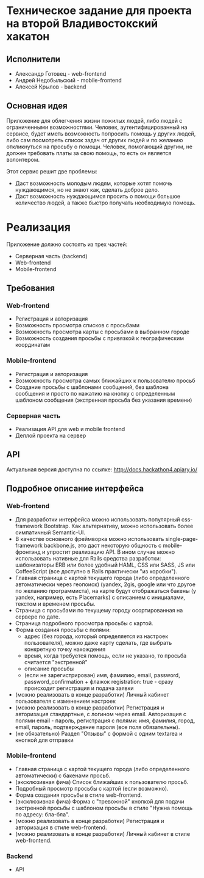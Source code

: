Техническое задание для проекта на второй Владивостокский хакатон
==========

## Исполнители

* Александр Готовец - web-frontend
* Андрей Недобыльский - mobile-frontend
* Алексей Крылов - backend

## Основная идея

Приложение для облегчения жизни пожилых людей, либо людей с ограниченными возможностями.
Человек, аутентифицированный на сервисе, будет иметь возможность попросить помощь у других людей, либо сам посмотреть список задач от других людей и по желанию откликнуться на просьбу о помощи. Человек, помогающий другим, не должен требовать платы за свою помощь, то есть он является волонтером.

Этот сервис решит две проблемы:

* Даст возможность молодым людям, которые хотят помочь нуждающимся, но не знают как, сделать доброе дело.
* Даст возможность нуждающимся просить о помощи большое количество людей, а также быстро получать необходимую помощь.

# Pеализация

Приложение должно состоять из трех частей:

* Серверная часть (backend)
* Web-frontend
* Mobile-frontend

## Требования

### Web-frontend

* Регистрация и авторизация
* Возможность просмотра списков с просьбами
* Возможность просмотра карты с просьбами в выбранном городе
* Возможность создания просьбы с привязкой к географическим координатам

### Mobile-frontend

* Регистрация и авторизация
* Возможность просмотра самых ближайших к пользователю просьб
* Создание просьбы с шаблонами сообщений, без шаблона сообщения и просто по нажатию на кнопку с определенным шаблоном сообщения (экстренная просьба без указания времени)

### Серверная часть

* Реализация API для web и mobile frontend
* Деплой проекта на сервер

## API

Актуальная версия доступна по ссылке: http://docs.hackathon4.apiary.io/

## Подробное описание интерфейса

### Web-frontend

* Для разработки интерфейса можно использовать популярный css-framework Bootstrap. Как альтернативу, можно использовать более симпатичный Semantic-UI.
* В качестве основного фреймворка можно использовать single-page-framework backbone.js, это даст некоторую общность с mobile-фронтэнд и упростит реализацию API. В ином случае можно использовать нативные для Rails средства разработки: шабонизаторы ERB или более удобный HAML, CSS или SASS, JS или CoffeeScript (все доступно в Rails практически "из коробки").
* Главная страница с картой текущего города (либо определенного автоматически через геопоиск) (yandex, 2gis, google или что другое по желанию программиста), на карте будут отображаться бакены (у yandex, например, есть Placemarks) с описанием с инициалами, текстом и временем просьбы.
* Страница с просьбами по текущему городу осортированная на сервере по дате.
* Страница подробного просмотра просьбы с картой.
* Форма создания просьбы с полями: 
  * адрес (без города, который определяется из настроек пользователя), можно даже карту сделать, где выбрать конкретную точку нахождения
  * время, когда требуется помощь, если не указано, то просьба считается "экстренной"
  * описание просьбы
  * (если не зарегистрирован) имя, фамилию, email, password, password_confirmation + флажок registration: true - сразу происходит регистрация и подача заявки
* (можно реализовать в конце разработки) Личный кабинет пользователя с изменением настроек
* (можно реализовать в конце разработки) Регистрация и авторизация стандартные, с логином через email. Авторизация с полями email - пароль, регистрация с полями: имя, фамилия, город, email, пароль, подтверждение пароля (все поля обязательны).
* (не обязательно) Раздел "Отзывы" с формой с одним textarea и кнопкой для отправки

### Mobile-frontend

* Главная страница с картой текущего города (либо определенного автоматически) с бакенами просьб.
* (эксклюзивная фича) Список ближайших к пользователю просьб.
* Подробный просмотр просьбы с картой (если возможно).
* Форма создания просьбы в стиле web-frontend.
* (эксклюзивная фича) Форма с "тревожной" кнопкой для подачи экстренной просьбы с шаблоном просьбы в стиле "Нужна помощь по адресу: бла-бла".
* (можно реализовать в конце разработки) Регистрация и авторизация в стиле web-frontend.
* (можно реализовать в конце разработки) Личный кабинет в стиле web-frontend.

### Backend

* API